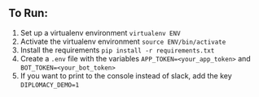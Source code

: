 ## To Run:
1. Set up a virtualenv environment `virtualenv ENV`
1. Activate the virtualenv environment `source ENV/bin/activate`
1. Install the requirements `pip install -r requirements.txt`
1. Create a `.env` file with the variables `APP_TOKEN=<your_app_token>` and `BOT_TOKEN=<your_bot_token>`
1. If you want to print to the console instead of slack, add the key `DIPLOMACY_DEMO=1`
